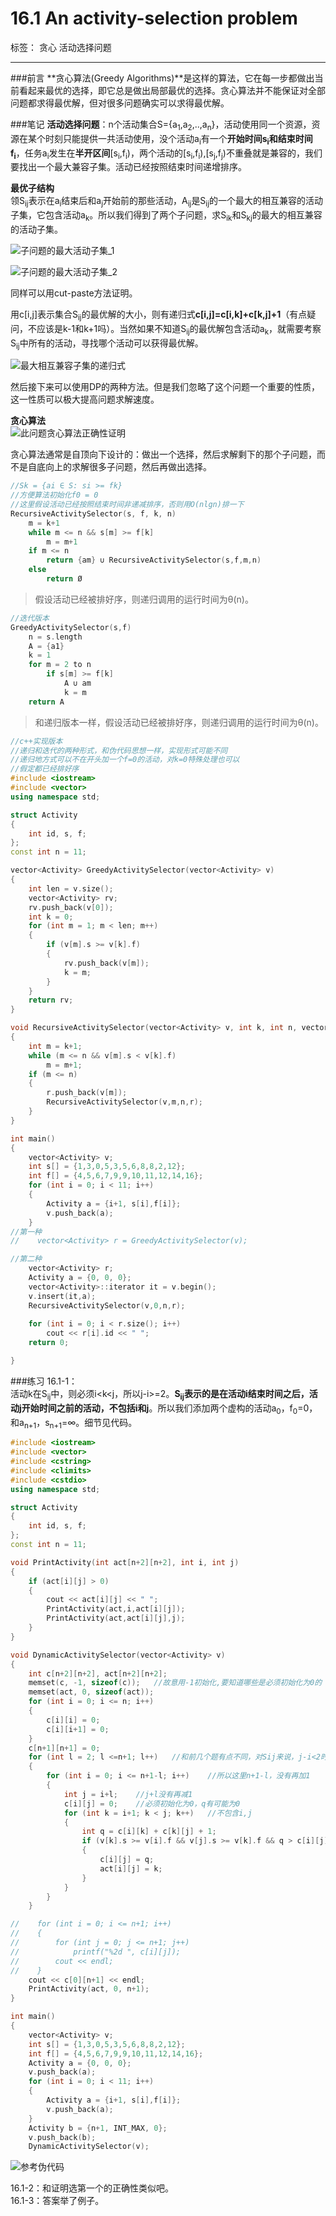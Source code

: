 # 16.1 An activity-selection problem

标签： 贪心 活动选择问题

---
###前言
**贪心算法(Greedy Algorithms)**是这样的算法，它在每一步都做出当前看起来最优的选择，即它总是做出局部最优的选择。贪心算法并不能保证对全部问题都求得最优解，但对很多问题确实可以求得最优解。

###笔记
**活动选择问题**：n个活动集合S={a<sub>1</sub>,a<sub>2</sub>,..,a<sub>n</sub>}，活动使用同一个资源，资源在某个时刻只能提供一共活动使用，没个活动a<sub>i</sub>有一个**开始时间s<sub>i</sub>**和**结束时间f<sub>i</sub>**，任务a<sub>i</sub>发生在**半开区间**[s<sub>i</sub>,f<sub>i</sub>)，两个活动的[s<sub>i</sub>,f<sub>i</sub>),[s<sub>j</sub>,f<sub>j</sub>)不重叠就是兼容的，我们要找出一个最大兼容子集。活动已经按照结束时间递增排序。

**最优子结构**  
领S<sub>ij</sub>表示在a<sub>i</sub>结束后和a<sub>j</sub>开始前的那些活动，A<sub>ij</sub>是S<sub>ij</sub>的一个最大的相互兼容的活动子集，它包含活动a<sub>k</sub>。所以我们得到了两个子问题，求S<sub>ik</sub>和S<sub>kj</sub>的最大的相互兼容的活动子集。

![子问题的最大活动子集_1](../pictures/16.1-1.jpg)

![子问题的最大活动子集_2](../pictures/16.1-2.jpg)

同样可以用cut-paste方法证明。

用c[i,j]表示集合S<sub>ij</sub>的最优解的大小，则有递归式**c[i,j]=c[i,k]+c[k,j]+1**（有点疑问，不应该是k-1和k+1吗）。当然如果不知道S<sub>ij</sub>的最优解包含活动a<sub>k</sub>，就需要考察S<sub>ij</sub>中所有的活动，寻找哪个活动可以获得最优解。

![最大相互兼容子集的递归式](../pictures/16.1-3.jpg)

然后接下来可以使用DP的两种方法。但是我们忽略了这个问题一个重要的性质，这一性质可以极大提高问题求解速度。

**贪心算法**  
![此问题贪心算法正确性证明](../pictures/16.1-4.jpg)

贪心算法通常是自顶向下设计的：做出一个选择，然后求解剩下的那个子问题，而不是自底向上的求解很多子问题，然后再做出选择。

```c++
//Sk = {ai ∈ S: si >= fk}
//方便算法初始化f0 = 0
//这里假设活动已经按照结束时间非递减排序，否则用O(nlgn)排一下
RecursiveActivitySelector(s, f, k, n)
    m = k+1
    while m <= n && s[m] >= f[k]
        m = m+1
    if m <= n
        return {am} ∪ RecursiveActivitySelector(s,f,m,n)
    else
        return Ø
```

> 假设活动已经被排好序，则递归调用的运行时间为θ(n)。

```c++
//迭代版本
GreedyActivitySelector(s,f)
    n = s.length
    A = {a1}
    k = 1
    for m = 2 to n
        if s[m] >= f[k]
            A ∪ am
            k = m
    return A
```

> 和递归版本一样，假设活动已经被排好序，则递归调用的运行时间为θ(n)。

```c++
//c++实现版本
//递归和迭代的两种形式，和伪代码思想一样，实现形式可能不同
//递归地方式可以不在开头加一个f=0的活动，对k=0特殊处理也可以
//假定都已经排好序
#include <iostream>
#include <vector>
using namespace std;

struct Activity
{
    int id, s, f;
};
const int n = 11;

vector<Activity> GreedyActivitySelector(vector<Activity> v)
{
    int len = v.size();
    vector<Activity> rv;
    rv.push_back(v[0]);
    int k = 0;
    for (int m = 1; m < len; m++)
    {
        if (v[m].s >= v[k].f)
        {
            rv.push_back(v[m]);
            k = m;
        }
    }
    return rv;
}

void RecursiveActivitySelector(vector<Activity> v, int k, int n, vector<Activity> &r)
{
    int m = k+1;
    while (m <= n && v[m].s < v[k].f)
        m = m+1;
    if (m <= n)
    {
        r.push_back(v[m]);
        RecursiveActivitySelector(v,m,n,r);
    }
}

int main()
{
    vector<Activity> v;
    int s[] = {1,3,0,5,3,5,6,8,8,2,12};
    int f[] = {4,5,6,7,9,9,10,11,12,14,16};
    for (int i = 0; i < 11; i++)
    {
        Activity a = {i+1, s[i],f[i]};
        v.push_back(a);
    }
//第一种
//    vector<Activity> r = GreedyActivitySelector(v);

//第二种
    vector<Activity> r;
    Activity a = {0, 0, 0};
    vector<Activity>::iterator it = v.begin();
    v.insert(it,a);
    RecursiveActivitySelector(v,0,n,r);
    
    for (int i = 0; i < r.size(); i++)
        cout << r[i].id << " ";
    return 0;

}
```

###练习
16.1-1：  
活动k在S<sub>ij</sub>中，则必须i<k<j，所以j-i>=2。**S<sub>ij</sub>表示的是在活动i结束时间之后，活动j开始时间之前的活动，不包括i和j**。所以我们添加两个虚构的活动a<sub>0</sub>，f<sub>0</sub>=0，和a<sub>n+1</sub>，s<sub>n+1</sub>=∞。细节见代码。
```c++
#include <iostream>
#include <vector>
#include <cstring>
#include <climits>
#include <cstdio>
using namespace std;

struct Activity
{
    int id, s, f;
};
const int n = 11;

void PrintActivity(int act[n+2][n+2], int i, int j)
{
    if (act[i][j] > 0)
    {
        cout << act[i][j] << " ";
        PrintActivity(act,i,act[i][j]);
        PrintActivity(act,act[i][j],j);
    }
}

void DynamicActivitySelector(vector<Activity> v)
{
    int c[n+2][n+2], act[n+2][n+2];
    memset(c, -1, sizeof(c));   //故意用-1初始化,要知道哪些是必须初始化为0的
    memset(act, 0, sizeof(act));
    for (int i = 0; i <= n; i++)
    {
        c[i][i] = 0;
        c[i][i+1] = 0;
    }
    c[n+1][n+1] = 0;
    for (int l = 2; l <=n+1; l++)   //和前几个题有点不同，对Sij来说，j-i<2时肯定为0，j-i最少等于2
    {
        for (int i = 0; i <= n+1-l; i++)    //所以这里n+1-l，没有再加1
        {
            int j = i+l;    //j+l没有再减1
            c[i][j] = 0;    //必须初始化为0，q有可能为0
            for (int k = i+1; k < j; k++)   //不包含i,j
            {
                int q = c[i][k] + c[k][j] + 1;
                if (v[k].s >= v[i].f && v[j].s >= v[k].f && q > c[i][j])
                {
                    c[i][j] = q;
                    act[i][j] = k;
                }
            }
        }
    }

//    for (int i = 0; i <= n+1; i++)
//    {
//        for (int j = 0; j <= n+1; j++)
//            printf("%2d ", c[i][j]);
//        cout << endl;
//    }
    cout << c[0][n+1] << endl;
    PrintActivity(act, 0, n+1);
}

int main()
{
    vector<Activity> v;
    int s[] = {1,3,0,5,3,5,6,8,8,2,12};
    int f[] = {4,5,6,7,9,9,10,11,12,14,16};
    Activity a = {0, 0, 0};
    v.push_back(a);
    for (int i = 0; i < 11; i++)
    {
        Activity a = {i+1, s[i],f[i]};
        v.push_back(a);
    }
    Activity b = {n+1, INT_MAX, 0};
    v.push_back(b);
    DynamicActivitySelector(v);
```

![参考伪代码](../pictures/16.1-5.jpg)

16.1-2：和证明选第一个的正确性类似吧。  
16.1-3：答案举了例子。  
